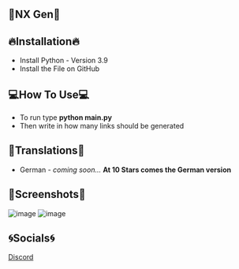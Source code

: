
##     👾NX Gen👾



## **🔥Installation🔥**

 - Install Python - Version 3.9
 - Install the File on GitHub

## **💻How To Use💻**

 - To run type **python main.py**
 - Then write in how many links should be generated

## **📑Translations📑**
 
 - German - _coming soon..._ **At 10 Stars comes the German version**

## **📸Screenshots📸**
![image](https://user-images.githubusercontent.com/118767815/216084407-27091759-8417-4027-b820-050e72ecd2da.png)
![image](https://user-images.githubusercontent.com/118767815/216084659-95ef76b7-6e3f-4b51-ac0d-a65e84931b4b.png)

## **🌀Socials🌀**
[Discord](https://discord.gg/F6AaxA3zwg)<br/>
